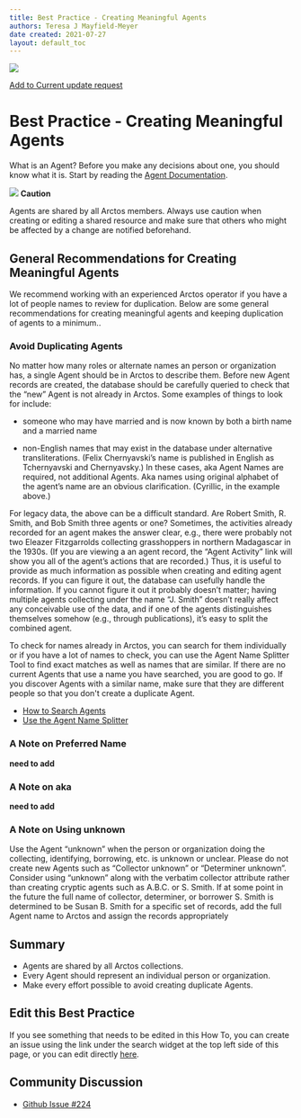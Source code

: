 ```yaml
---
title: Best Practice - Creating Meaningful Agents 
authors: Teresa J Mayfield-Meyer
date created: 2021-07-27
layout: default_toc
---
```


![](https://raw.githubusercontent.com/ArctosDB/documentation-wiki/gh-pages/tutorial_images/Bear%20Work%20in%20Progress.JPG)

[Add to Current update request](https://github.com/ArctosDB/documentation-wiki/issues/224)

# Best Practice - Creating Meaningful Agents 

What is an Agent? Before you make any decisions about one, you should know what it is. Start by reading the [Agent Documentation](https://handbook.arctosdb.org/documentation/agent.html).

![](https://raw.githubusercontent.com/ArctosDB/documentation-wiki/gh-pages/tutorial_images/Bear%20Caution.jpg) **Caution**  

Agents are shared by all Arctos members. Always use caution when creating or editing a shared resource and make sure that others who might be affected by a change are notified beforehand.

## General Recommendations for Creating Meaningful Agents 

We recommend working with an experienced Arctos operator if you have a lot of people names to review for duplication. Below are some general recommendations for creating meaningful agents and keeping duplication of agents to a minimum..

### Avoid Duplicating Agents
No matter how many roles or alternate names an person or organization has, a single Agent should be in Arctos to describe them. Before new Agent records are created, the database should be carefully queried to check that the “new” Agent is not already in Arctos. Some examples of things to look for include:

 - someone who may have married and is now known by both a birth name and a married name

 - non-English names that may exist in the database under alternative transliterations. (Felix Chernyavski’s name is published in English as Tchernyavski and Chernyavsky.) In these cases, aka Agent Names are required, not additional Agents. Aka names using original alphabet of the agent’s name are an obvious clarification. (Cyrillic, in the example above.)

For legacy data, the above can be a difficult standard. Are Robert Smith, R. Smith, and Bob Smith three agents or one? Sometimes, the activities already recorded for an agent makes the answer clear, e.g., there were probably not two Eleazer Fitzgarrolds collecting grasshoppers in northern Madagascar in the 1930s. (If you are viewing a an agent record, the “Agent Activity” link will show you all of the agent’s actions that are recorded.) Thus, it is useful to provide as much information as possible when creating and editing agent records. If you can figure it out, the database can usefully handle the information. If you cannot figure it out it probably doesn’t matter; having multiple agents collecting under the name “J. Smith” doesn’t really affect any conceivable use of the data, and if one of the agents distinguishes themselves somehow (e.g., through publications), it’s easy to split the combined agent.

To check for names already in Arctos, you can search for them individually or if you have a lot of names to check, you can use the Agent Name Splitter Tool to find exact matches as well as names that are similar. If there are no current Agents that use a name you have searched, you are good to go. If you discover Agents with a similar name, make sure that they are different people so that you don't create a duplicate Agent. 

 - <a href="https://handbook.arctosdb.org/how_to/How-to-Search-Agents.html" target="_blank">How to Search Agents</a>
 - <a href="https://handbook.arctosdb.org/how_to/How-to-Bulkload-Agents.html#use-the-agent-name-splitter" target="_blank">Use the Agent Name Splitter</a>

### A Note on Preferred Name 

**need to add** 

### A Note on aka 

**need to add** 

### A Note on Using unknown 
Use the Agent “unknown” when the person or organization doing the collecting, identifying, borrowing, etc. is unknown or unclear. Please do not create new Agents such as “Collector unknown” or “Determiner unknown”. Consider using “unknown” along with the verbatim collector attribute rather than creating cryptic agents such as A.B.C. or S. Smith. If at some point in the future the full name of collector, determiner, or borrower S. Smith is determined to be Susan B. Smith for a specific set of records, add the full Agent name to Arctos and assign the records appropriately

## Summary

 - Agents are shared by all Arctos collections.
 - Every Agent should represent an individual person or organization.
 - Make every effort possible to avoid creating duplicate Agents.
 
## Edit this Best Practice

If you see something that needs to be edited in this How To, you can create an issue using the link under the search widget at the top left side of this page, or you can edit directly [here](https://github.com/ArctosDB/documentation-wiki/edit/gh-pages/_best_practices/Agents.markdown).


## Community Discussion
- [Github Issue #224](https://github.com/ArctosDB/documentation-wiki/issues/224)
